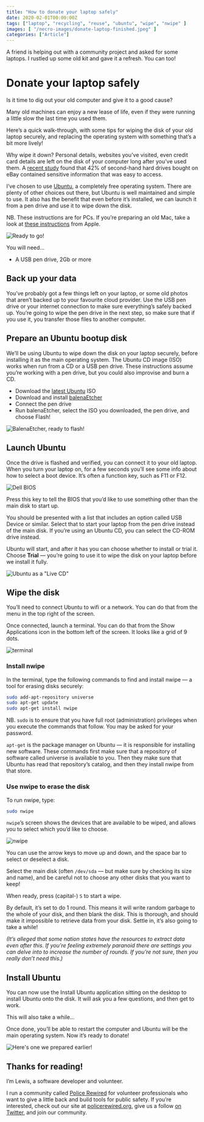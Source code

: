 ```yaml
---
title: "How to donate your laptop safely"
date: 2020-02-01T00:00:00Z
tags: ["laptop", "recycling", "reuse", "ubuntu", "wipe", "nwipe" ]
images: [ "/necro-images/donate-laptop-finished.jpeg" ]
categories: ["Article"]
---
```


A friend is helping out with a community project and asked for some laptops. I rustled up some old kit and gave it a refresh. You can too!

# Donate your laptop safely

Is it time to dig out your old computer and give it to a good cause?

Many old machines can enjoy a new lease of life, even if they were running a little slow the last time you used them.

Here’s a quick walk-through, with some tips for wiping the disk of your old laptop securely, and replacing the operating system with something that’s a bit more lively!

Why wipe it down? Personal details, websites you’ve visited, even credit card details are left on the disk of your computer long after you’ve used them. A [recent study](https://www.theregister.co.uk/2019/04/25/ebay_data_drives/) found that 42% of second-hand hard drives bought on eBay contained sensitive information that was easy to access.

I’ve chosen to use [Ubuntu](https://ubuntu.com/desktop/features), a completely free operating system. There are plenty of other choices out there, but Ubuntu is well maintained and simple to use. It also has the benefit that even before it’s installed, we can launch it from a pen drive and use it to wipe down the disk.

NB. These instructions are for PCs. If you’re preparing an old Mac, take a look at [these instructions](https://support.apple.com/en-gb/HT201065) from Apple.

![Ready to go!](/necro-images/donate-laptop-1.jpeg)

You will need...

* A USB pen drive, 2Gb or more

## Back up your data

You’ve probably got a few things left on your laptop, or some old photos that aren’t backed up to your favourite cloud provider. Use the USB pen drive or your internet connection to make sure everything’s safely backed up. You’re going to wipe the pen drive in the next step, so make sure that if you use it, you transfer those files to another computer.

## Prepare an Ubuntu bootup disk

We’ll be using Ubuntu to wipe down the disk on your laptop securely, before installing it as the main operating system.
The Ubuntu CD image (ISO) works when run from a CD or a USB pen drive. These instructions assume you’re working with a pen drive, but you could also improvise and burn a CD.

* Download the [latest Ubuntu](https://ubuntu.com/download/desktop) ISO
* Download and install [balenaEtcher](https://www.balena.io/etcher/)
* Connect the pen drive
* Run balenaEtcher, select the ISO you downloaded, the pen drive, and choose Flash!

![BalenaEtcher, ready to flash!](/necro-images/donate-laptop-balena-etcher.png)

## Launch Ubuntu

Once the drive is flashed and verified, you can connect it to your old laptop. When you turn your laptop on, for a few seconds you’ll see some info about how to select a boot device. It’s often a function key, such as F11 or F12.

![Dell BIOS](/necro-images/donate-laptop-dell-boot.jpeg)

Press this key to tell the BIOS that you’d like to use something other than the main disk to start up.

You should be presented with a list that includes an option called USB Device or similar. Select that to start your laptop from the pen drive instead of the main disk. If you’re using an Ubuntu CD, you can select the CD-ROM drive instead.

Ubuntu will start, and after it has you can choose whether to install or trial it. Choose **Trial** — you’re going to use it to wipe the disk on your laptop before we install it fully.

![Ubuntu as a "Live CD"](/necro-images/donate-laptop-try-ubuntu.jpeg)

## Wipe the disk

You’ll need to connect Ubuntu to wifi or a network. You can do that from the menu in the top right of the screen.

Once connected, launch a terminal. You can do that from the Show Applications icon in the bottom left of the screen. It looks like a grid of 9 dots.

![terminal](/necro-images/donate-laptop-wipe-1.jpeg)

### Install nwipe

In the terminal, type the following commands to find and install nwipe — a tool for erasing disks securely:

```bash
sudo add-apt-repository universe
sudo apt-get update
sudo apt-get install nwipe
```

NB. `sudo` is to ensure that you have full root (administration) privileges when you execute the commands that follow. You may be asked for your password.

`apt-get` is the package manager on Ubuntu — it is responsible for installing new software. These commands first make sure that a repository of software called universe is available to you. Then they make sure that Ubuntu has read that repository’s catalog, and then they install nwipe from that store.

### Use nwipe to erase the disk

To run nwipe, type:

```bash
sudo nwipe
```

`nwipe`’s screen shows the devices that are available to be wiped, and allows you to select which you’d like to choose.

![nwipe](/necro-images/donate-laptop-wipe-2.jpeg)

You can use the arrow keys to move up and down, and the space bar to select or deselect a disk.

Select the main disk (often `/dev/sda` — but make sure by checking its size and name), and be careful not to choose any other disks that you want to keep!

When ready, press (capital-) `S` to start a wipe.

By default, it’s set to do 1 round. This means it will write random garbage to the whole of your disk, and then blank the disk. This is thorough, and should make it impossible to retrieve data from your disk. Settle in, it’s also going to take a while!

_(It’s alleged that some nation states have the resources to extract data even after this. If you’re feeling extremely paranoid there are settings you can delve into to increase the number of rounds. If you’re not sure, then you really don’t need this.)_

## Install Ubuntu

You can now use the Install Ubuntu application sitting on the desktop to install Ubuntu onto the disk. It will ask you a few questions, and then get to work.

This will also take a while...

Once done, you’ll be able to restart the computer and Ubuntu will be the main operating system. Now it’s ready to donate!

![Here's one we prepared earlier!](/necro-images/donate-laptop-finished.jpeg)

## Thanks for reading!

I’m Lewis, a software developer and volunteer.

I run a community called [Police Rewired](https://policerewired.org) for volunteer professionals who want to give a little back and build tools for public safety. If you’re interested, check out our site at [policerewired.org](https://policerewired.org), give us a follow [on Twitter](https://twitter.com/policerewired), and join our community.

